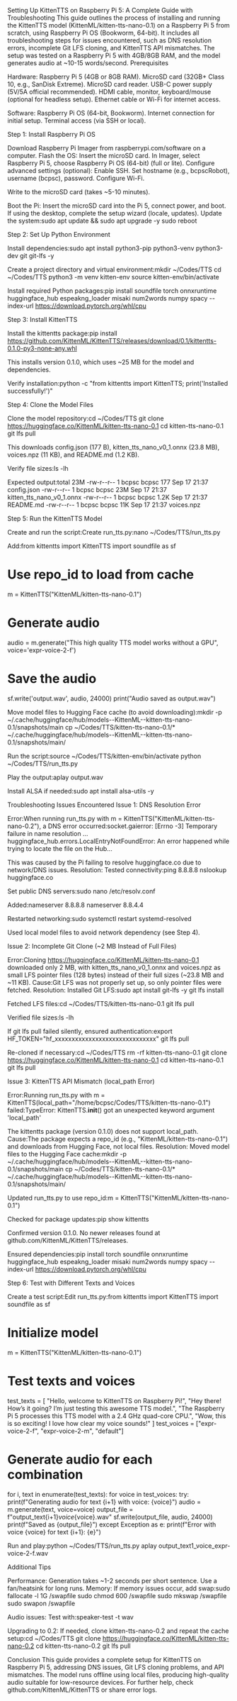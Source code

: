Setting Up KittenTTS on Raspberry Pi 5: A Complete Guide with Troubleshooting
This guide outlines the process of installing and running the KittenTTS model (KittenML/kitten-tts-nano-0.1) on a Raspberry Pi 5 from scratch, using Raspberry Pi OS (Bookworm, 64-bit). It includes all troubleshooting steps for issues encountered, such as DNS resolution errors, incomplete Git LFS cloning, and KittenTTS API mismatches. The setup was tested on a Raspberry Pi 5 with 4GB/8GB RAM, and the model generates audio at ~10-15 words/second.
Prerequisites

Hardware:
Raspberry Pi 5 (4GB or 8GB RAM).
MicroSD card (32GB+ Class 10, e.g., SanDisk Extreme).
MicroSD card reader.
USB-C power supply (5V/5A official recommended).
HDMI cable, monitor, keyboard/mouse (optional for headless setup).
Ethernet cable or Wi-Fi for internet access.


Software:
Raspberry Pi OS (64-bit, Bookworm).
Internet connection for initial setup.
Terminal access (via SSH or local).



Step 1: Install Raspberry Pi OS

Download Raspberry Pi Imager from raspberrypi.com/software on a computer.
Flash the OS:
Insert the microSD card.
In Imager, select Raspberry Pi 5, choose Raspberry Pi OS (64-bit) (full or lite).
Configure advanced settings (optional):
Enable SSH.
Set hostname (e.g., bcpscRobot), username (bcpsc), password.
Configure Wi-Fi.


Write to the microSD card (takes ~5-10 minutes).


Boot the Pi:
Insert the microSD card into the Pi 5, connect power, and boot.
If using the desktop, complete the setup wizard (locale, updates).
Update the system:sudo apt update && sudo apt upgrade -y
sudo reboot





Step 2: Set Up Python Environment

Install dependencies:sudo apt install python3-pip python3-venv python3-dev git git-lfs -y


Create a project directory and virtual environment:mkdir ~/Codes/TTS
cd ~/Codes/TTS
python3 -m venv kitten-env
source kitten-env/bin/activate


Install required Python packages:pip install soundfile torch onnxruntime huggingface_hub espeakng_loader misaki num2words numpy spacy --index-url https://download.pytorch.org/whl/cpu



Step 3: Install KittenTTS

Install the kittentts package:pip install https://github.com/KittenML/KittenTTS/releases/download/0.1/kittentts-0.1.0-py3-none-any.whl


This installs version 0.1.0, which uses ~25 MB for the model and dependencies.


Verify installation:python -c "from kittentts import KittenTTS; print('Installed successfully!')"



Step 4: Clone the Model Files

Clone the model repository:cd ~/Codes/TTS
git clone https://huggingface.co/KittenML/kitten-tts-nano-0.1
cd kitten-tts-nano-0.1
git lfs pull


This downloads config.json (177 B), kitten_tts_nano_v0_1.onnx (23.8 MB), voices.npz (11 KB), and README.md (1.2 KB).


Verify file sizes:ls -lh


Expected output:total 23M
-rw-r--r-- 1 bcpsc bcpsc  177 Sep 17 21:37 config.json
-rw-r--r-- 1 bcpsc bcpsc  23M Sep 17 21:37 kitten_tts_nano_v0_1.onnx
-rw-r--r-- 1 bcpsc bcpsc 1.2K Sep 17 21:37 README.md
-rw-r--r-- 1 bcpsc bcpsc  11K Sep 17 21:37 voices.npz





Step 5: Run the KittenTTS Model

Create and run the script:Create run_tts.py:nano ~/Codes/TTS/run_tts.py

Add:from kittentts import KittenTTS
import soundfile as sf

# Use repo_id to load from cache
m = KittenTTS("KittenML/kitten-tts-nano-0.1")

# Generate audio
audio = m.generate("This high quality TTS model works without a GPU", voice='expr-voice-2-f')

# Save the audio
sf.write('output.wav', audio, 24000)
print("Audio saved as output.wav")


Move model files to Hugging Face cache (to avoid downloading):mkdir -p ~/.cache/huggingface/hub/models--KittenML--kitten-tts-nano-0.1/snapshots/main
cp ~/Codes/TTS/kitten-tts-nano-0.1/* ~/.cache/huggingface/hub/models--KittenML--kitten-tts-nano-0.1/snapshots/main/


Run the script:source ~/Codes/TTS/kitten-env/bin/activate
python ~/Codes/TTS/run_tts.py


Play the output:aplay output.wav


Install ALSA if needed:sudo apt install alsa-utils -y





Troubleshooting Issues Encountered
Issue 1: DNS Resolution Error

Error:When running run_tts.py with m = KittenTTS("KittenML/kitten-tts-nano-0.2"), a DNS error occurred:socket.gaierror: [Errno -3] Temporary failure in name resolution
...
huggingface_hub.errors.LocalEntryNotFoundError: An error happened while trying to locate the file on the Hub...

This was caused by the Pi failing to resolve huggingface.co due to network/DNS issues.
Resolution:
Tested connectivity:ping 8.8.8.8
nslookup huggingface.co


Set public DNS servers:sudo nano /etc/resolv.conf

Added:nameserver 8.8.8.8
nameserver 8.8.4.4


Restarted networking:sudo systemctl restart systemd-resolved


Used local model files to avoid network dependency (see Step 4).



Issue 2: Incomplete Git Clone (~2 MB Instead of Full Files)

Error:Cloning https://huggingface.co/KittenML/kitten-tts-nano-0.1 downloaded only 2 MB, with kitten_tts_nano_v0_1.onnx and voices.npz as small LFS pointer files (128 bytes) instead of their full sizes (~23.8 MB and ~11 KB).
Cause:Git LFS was not properly set up, so only pointer files were fetched.
Resolution:
Installed Git LFS:sudo apt install git-lfs -y
git lfs install


Fetched LFS files:cd ~/Codes/TTS/kitten-tts-nano-0.1
git lfs pull


Verified file sizes:ls -lh


If git lfs pull failed silently, ensured authentication:export HF_TOKEN="hf_xxxxxxxxxxxxxxxxxxxxxxxxxxxxxx"
git lfs pull


Re-cloned if necessary:cd ~/Codes/TTS
rm -rf kitten-tts-nano-0.1
git clone https://huggingface.co/KittenML/kitten-tts-nano-0.1
cd kitten-tts-nano-0.1
git lfs pull





Issue 3: KittenTTS API Mismatch (local_path Error)

Error:Running run_tts.py with m = KittenTTS(local_path="/home/bcpsc/Codes/TTS/kitten-tts-nano-0.1") failed:TypeError: KittenTTS.__init__() got an unexpected keyword argument 'local_path'

The kittentts package (version 0.1.0) does not support local_path.
Cause:The package expects a repo_id (e.g., "KittenML/kitten-tts-nano-0.1") and downloads from Hugging Face, not local files.
Resolution:
Moved model files to the Hugging Face cache:mkdir -p ~/.cache/huggingface/hub/models--KittenML--kitten-tts-nano-0.1/snapshots/main
cp ~/Codes/TTS/kitten-tts-nano-0.1/* ~/.cache/huggingface/hub/models--KittenML--kitten-tts-nano-0.1/snapshots/main/


Updated run_tts.py to use repo_id:m = KittenTTS("KittenML/kitten-tts-nano-0.1")


Checked for package updates:pip show kittentts


Confirmed version 0.1.0. No newer releases found at github.com/KittenML/KittenTTS/releases.


Ensured dependencies:pip install torch soundfile onnxruntime huggingface_hub espeakng_loader misaki num2words numpy spacy --index-url https://download.pytorch.org/whl/cpu





Step 6: Test with Different Texts and Voices

Create a test script:Edit run_tts.py:from kittentts import KittenTTS
import soundfile as sf

# Initialize model
m = KittenTTS("KittenML/kitten-tts-nano-0.1")

# Test texts and voices
test_texts = [
    "Hello, welcome to KittenTTS on Raspberry Pi!",
    "Hey there! How’s it going? I’m just testing this awesome TTS model.",
    "The Raspberry Pi 5 processes this TTS model with a 2.4 GHz quad-core CPU.",
    "Wow, this is so exciting! I love how clear my voice sounds!"
]
test_voices = ["expr-voice-2-f", "expr-voice-2-m", "default"]

# Generate audio for each combination
for i, text in enumerate(test_texts):
    for voice in test_voices:
        try:
            print(f"Generating audio for text {i+1} with voice: {voice}")
            audio = m.generate(text, voice=voice)
            output_file = f"output_text{i+1}_voice_{voice}.wav"
            sf.write(output_file, audio, 24000)
            print(f"Saved as {output_file}")
        except Exception as e:
            print(f"Error with voice {voice} for text {i+1}: {e}")


Run and play:python ~/Codes/TTS/run_tts.py
aplay output_text1_voice_expr-voice-2-f.wav



Additional Tips

Performance: Generation takes ~1-2 seconds per short sentence. Use a fan/heatsink for long runs.
Memory: If memory issues occur, add swap:sudo fallocate -l 1G /swapfile
sudo chmod 600 /swapfile
sudo mkswap /swapfile
sudo swapon /swapfile


Audio issues: Test with:speaker-test -t wav


Upgrading to 0.2: If needed, clone kitten-tts-nano-0.2 and repeat the cache setup:cd ~/Codes/TTS
git clone https://huggingface.co/KittenML/kitten-tts-nano-0.2
cd kitten-tts-nano-0.2
git lfs pull



Conclusion
This guide provides a complete setup for KittenTTS on Raspberry Pi 5, addressing DNS issues, Git LFS cloning problems, and API mismatches. The model runs offline using local files, producing high-quality audio suitable for low-resource devices.
For further help, check github.com/KittenML/KittenTTS or share error logs.
